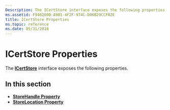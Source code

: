 ```yaml
---
Description: The ICertStore interface exposes the following properties.
ms.assetid: F9462000-A901-4F2F-974C-D06B29CCF02E
title: ICertStore Properties
ms.topic: reference
ms.date: 05/31/2018
---
```


# ICertStore Properties

The [**ICertStore**](icertstore.md) interface exposes the following properties.

## In this section

-   [**StoreHandle Property**](icertstore-storehandle.md)
-   [**StoreLocation Property**](icertstore-storelocation.md)

 

 



